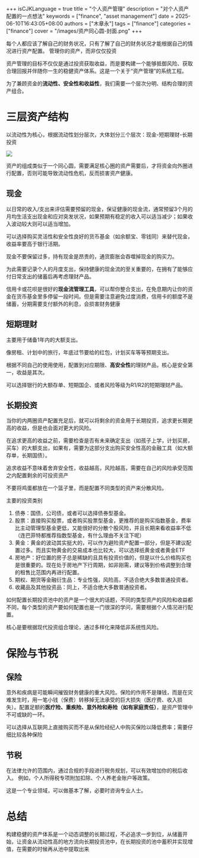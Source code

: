 +++
isCJKLanguage = true
title = "个人资产管理"
description = "对个人资产配置的一点想法"
keywords = ["finance", "asset management"]
date = 2025-06-10T16:43:05+08:00
authors = ["木章永"]
tags = ["finance"]
categories = ["finance"]
cover = "/images/资产同心圆-封面.png"
+++

每个人都应该了解自己的财务状况，只有了解了自己的财务状况才能根据自己的情况进行资产配置。
管理你的资产，而非仅仅投资

资产管理的目标不仅仅是通过投资获取收益，而是要构建一个能够抵御风险、获取合理回报并伴随你一生的稳健资产体系。这是一个关于“资产管理”的系统工程。

为了兼顾资金的**流动性、安全性和收益性**，我们需要一个层次分明、结构合理的资产组合。

# 三层资产结构
以流动性为核心，根据流动性划分层次，大体划分三个层次：现金-短期理财-长期投资

![](/images/资产配置同心圆.png)

资产的组成类似于一个同心圆，需要满足核心圈的资产需要后，才将资金向外圈进行配置，否则可能导致流动性危机，反而损害资产健康。

## 现金
以日常的收入/支出来评估需要预留的现金，保证健康的现金流，通常预留3个月的月均生活支出现金和应对突发状况，如果预期有稳定的收入可以适当减少；如果收入波动较大则可以适当增加。

可以选择购买灵活性和安全性良好的货币基金（如余额宝、零钱同）来替代现金，收益率要高于银行活期。

现金不要保留过多，持有现金是昂贵的，通货膨胀会吞噬掉现金的购买力。

为此需要记录个人的月度支出，保持健康的现金流的至关重要的，在拥有了能够应付日常支出的储蓄后再考虑理财产品。

信用卡或花呗是很好的**现金流管理工具**，可以帮你整合支出，在免息期内让你的资金在货币基金里多停留一段时间。但是需要注意避免过度消费，信用卡的额度不是储蓄，分期需要支付额外的利息，会损害财务健康


## 短期理财
主要用于储备1年内的大额支出。

像房租、计划中的旅行，年底过节要给的红包，计划买车等等预期支出。

根据不同自己的使用使用，配置到对应期限、**高安全性**的理财产品，核心是安全第一，收益是其次。

可以选择银行的大额存单、短期国企、或者风险等级为R1/R2的短期理财产品。

## 长期投资
当你的内两圈资产配置充足后，就可以将剩余的资金用于长期投资，追求更长期更高的收益，但是也会面对更大的风险。

在追求更高的收益之前，需要检查是否有未来确定支出（如孩子上学，计划买房，买车）的大额支出，如果有，需要为这部分支出购买安全性高的金融工具（如大额存单，长期国债）。

追求收益不意味着舍弃安全性，收益越高，风险越高，需要在自己的风险承受范围之内配置剩余的可投资资产

不要将鸡蛋都放在一个篮子里，而是配置不同类型的资产来分散风险。

主要的投资类别
1. 债券：国债，公司债，或者可以选择债券型基金。
2. 股票：直接购买股票，或者购买股票型基金，更推荐的是购买指数基金，费率比主动管理型基金更低，又能很好的分散个股风险，并且长期来看收益率不低（连巴菲特都推荐指数型基金，有什么理由不关注下呢）
3. 黄金：黄金的波动其实挺大的，可以作为避险资产配置一部分，但是不建议配置过多。而且实物黄金的交易成本也比较大，可以选择纸黄金或者黄金ETF
4. 房地产：好位置的房子总是稀缺的且具有投资价值的，但是以什么价格购买也是很重要的。现在处于房地产下行周期，如非刚需，建议等到价格调整到合理的租售比范围内再进行配置。
5. 期权、期货等金融衍生品：专业性强，风险高，不适合绝大多数普通投资者。
6. 收藏品及其他投资品：同上，不适合绝大多数普通投资者。

如何配置长期投资池中的资产是一个很大的话题，不同的类型资产的风险和收益都不同，每个类型的资产要如何配置也是一门很深的学问，需要根据个人情况进行配置。

核心是要根据现代投资组合理论，通过多样化来降低非系统性风险。

# 保险与节税
## 保险

意外和疾病是可能瞬间摧毁财务健康的重大风险。保险的作用不是赚钱，而是在灾难发生时，用一笔小钱（保费）转移掉无法承受的巨大损失（医疗费、收入损失）。配置足额的**医疗险、重疾险、意外险和寿险（如有家庭责任）**，是资产管理中不可或缺的一环。

可以选择从互联网上直接购买而不是从保险经纪人中购买保险以降低费率；需要仔细比较各种保险

## 节税

在法律允许的范围内，通过合规的手段进行税务规划，可以有效增加你的税后收入。
例如，个人所得税专项附加扣除、个人养老金账户等政策。

这是一个专业领域，可以做基本了解，必要时咨询专业人士。

# 总结
构建稳健的资产体系是一个动态调整的长期过程，不必追求一步到位，从储蓄开始，让资金从流动性高的地方流向长期投资池中，在长期投资的池中蓄积并实现增值，在需要的时候再从池中提取出来